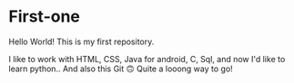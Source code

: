 # First-one
Hello World! This is my first repository. 

I like to work with HTML, CSS, Java for android, C, Sql, 
and now I'd like to learn python.. And also this Git 🙃
Quite a looong way to go! 
